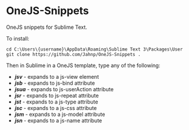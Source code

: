 OneJS-Snippets
==============

OneJS snippets for Sublime Text.

To install:
```
cd C:\Users\{username}\AppData\Roaming\Sublime Text 3\Packages\User
git clone https://github.com/Jahnp/OneJS-Snippets .
```
Then in Sublime in a OneJS template, type any of the following:

* ***jsv*** - expands to a js-view element
* ***jsb*** - expands to js-bind attribute
* ***jsua*** - expands to js-userAction attribute
* ***jsr*** - expands to js-repeat attribute
* ***jst*** - expands to a js-type attribute
* ***jsc*** - expands to a js-css attribute
* ***jsm*** - expands to a js-model attribute
* ***jsn*** - expands to a js-name attribute



